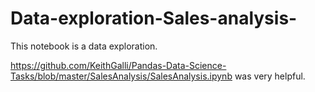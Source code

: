# Data-exploration-Sales-analysis-

This notebook is a data exploration.

https://github.com/KeithGalli/Pandas-Data-Science-Tasks/blob/master/SalesAnalysis/SalesAnalysis.ipynb was very helpful.
